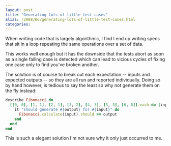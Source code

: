 ```yaml
---
layout: post
title: "Generating lots of little test cases"
alias: /2008/06/generating-lots-of-little-test-cases.html
categories:
---
```

When writing code that is largely algorithmic, I find I end up writing specs that sit in a loop repeating the same operations over a set of data.

This works well enough but it has the downside that the tests abort as soon as a single failing case is detected which can lead to vicious cycles of fixing one case only to find you've broken another.

The solution is of course to break out each expectation -- inputs and expected outputs -- so they are all run and reported individually. Doing so by hand however, is tedious to say the least so why not generate them on the fly instead:

``` ruby
describe Fibonacci do
  [[0, 0], [1, 1], [2, 1], [3, 2], [4, 3], [5, 5], [6, 8]].each do |input, output|
    it "should generate #{output} for #{input}" do
      Fibonacci.calculate(input).should == output
    end
  end
end
```

This is such a elegant solution I'm not sure why it only just occurred to me.
